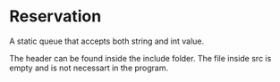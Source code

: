 # Reservation
A static queue that accepts both string and int value.

The header can be found inside the include folder. The file inside src is empty and is not necessart in the program.
